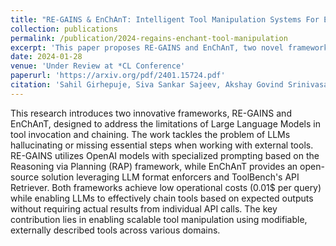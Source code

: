 ```yaml
---
title: "RE-GAINS & EnChAnT: Intelligent Tool Manipulation Systems For Enhanced Query Responses"
collection: publications
permalink: /publication/2024-regains-enchant-tool-manipulation
excerpt: 'This paper proposes RE-GAINS and EnChAnT, two novel frameworks that empower Large Language Models to tackle complex user queries through intelligent tool invocation and chaining using external APIs.'
date: 2024-01-28
venue: 'Under Review at *CL Conference'
paperurl: 'https://arxiv.org/pdf/2401.15724.pdf'
citation: 'Sahil Girhepuje, Siva Sankar Sajeev, Akshay Govind Srinivasan, et al. (2024). &quot;RE-GAINS & EnChAnT: Intelligent Tool Manipulation Systems For Enhanced Query Responses.&quot; <i>arXiv preprint</i>. arXiv:2401.15724.'
---
```


This research introduces two innovative frameworks, RE-GAINS and EnChAnT, designed to address the limitations of Large Language Models in tool invocation and chaining. The work tackles the problem of LLMs hallucinating or missing essential steps when working with external tools. RE-GAINS utilizes OpenAI models with specialized prompting based on the Reasoning via Planning (RAP) framework, while EnChAnT provides an open-source solution leveraging LLM format enforcers and ToolBench's API Retriever. Both frameworks achieve low operational costs (0.01$ per query) while enabling LLMs to effectively chain tools based on expected outputs without requiring actual results from individual API calls. The key contribution lies in enabling scalable tool manipulation using modifiable, externally described tools across various domains.
